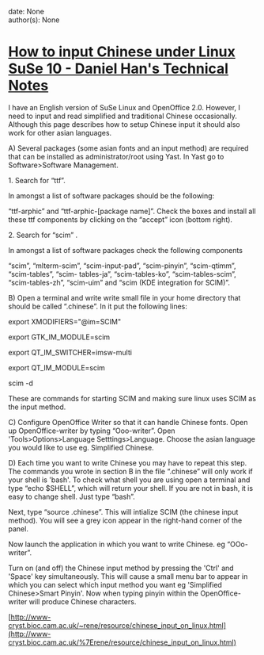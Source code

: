 
date: None  
author(s): None  

# [How to input Chinese under Linux SuSe 10 - Daniel Han's Technical Notes](https://sites.google.com/site/xiangyangsite/home/technical-tips/linux-unix/common-tips/ime)

I have an English version of SuSe Linux and OpenOffice 2.0. However, I need to input and read simplified and traditional Chinese occasionally. Although this page describes how to setup Chinese input it should also work for other asian languages.

A) Several packages (some asian fonts and an input method) are required that can be installed as administrator/root using Yast. In Yast go to Software>Software Management. 

1\. Search for “ttf”. 

In amongst a list of software packages should be the following:

“ttf-arphic” and “ttf-arphic-[package name]”. Check the boxes and install all these ttf components by clicking on the “accept” icon (bottom right). 

2\. Search for “scim” .

In amongst a list of software packages check the following components

“scim”, “mlterm-scim”, “scim-input-pad”, “scim-pinyin”, “scim-qtimm”, “scim-tables”, “scim- tables-ja”, “scim-tables-ko”, “scim-tables-scim”, “scim-tables-zh”, “scim-uim” and “scim (KDE integration for SCIM)”.

B) Open a terminal and write write small file in your home directory that should be called “.chinese”. In it put the following lines:

export XMODIFIERS="@im=SCIM"

export GTK_IM_MODULE=scim

export QT_IM_SWITCHER=imsw-multi

export QT_IM_MODULE=scim

scim -d

These are commands for starting SCIM and making sure linux uses SCIM as the input method. 

C) Configure OpenOffice Writer so that it can handle Chinese fonts. Open up OpenOffice-writer by typing “Ooo-writer”. Open 'Tools>Options>Language Setttings>Language. Choose the asian language you would like to use eg. Simplified Chinese. 

D) Each time you want to write Chinese you may have to repeat this step. The commands you wrote in section B in the file “.chinese” will only work if your shell is 'bash'. To check what shell you are using open a terminal and type “echo $SHELL”, which will return your shell. If you are not in bash, it is easy to change shell. Just type “bash”. 

Next, type “source .chinese”. This will intialize SCIM (the chinese input method). You will see a grey icon appear in the right-hand corner of the panel.

Now launch the application in which you want to write Chinese. eg “OOo-writer”.

Turn on (and off) the Chinese input method by pressing the 'Ctrl' and 'Space' key simultaneously. This will cause a small menu bar to appear in which you can select which input method you want eg 'Simplified Chinese>Smart Pinyin'. Now when typing pinyin within the OpenOffice-writer will produce Chinese characters. 

  


[http://www-cryst.bioc.cam.ac.uk/~rene/resource/chinese_input_on_linux.html](http://www-cryst.bioc.cam.ac.uk/%7Erene/resource/chinese_input_on_linux.html)  


